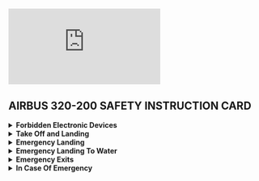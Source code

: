 # ![Turkish Airlines Logo](https://logowik.com/tuerk-hava-yollari-thy-vector-logo-131.html)

## AIRBUS 320-200 SAFETY INSTRUCTION CARD

<details>
<summary><strong>Forbidden Electronic Devices</strong></summary>

## Take Off

Please follow the instructions and announcements from cabin crew about the use of electronic devices.

## Taxi

You are allowed to use your laptop and headphones. Make sure you turn on flight mode if you want to use your mobile phone or tablet.

## Landing

You're prohibited from using your laptop and headphones. Make sure you turn on flight mode if you want to use your mobile phone or tablet.

</details>

<details>
<summary><strong>Take Off and Landing</strong></summary>

<summary>Luggage</summary>
You can store your hand luggage in the overhead lockers or under the seat in front of you.

<summary>Seatbelt</summary>
Attach the threaded part of your belt to the other metal part, adjust it by pulling on the strings, and pull the metal part on the non-threaded part to unfasten it.

<summary>Infant Belt</summary>
Please contact our cabin crew to request a seatbelt for your baby.

</details>
</details>
</details>

<details>
<summary><strong>Emergency Landing</strong></summary>
When making an emergency landing, please remove your high-heeled shoes, leave your hand luggage and move away from the aircraft. There will be 6 inflatable slides, 2 in the front, 2 in the back and 2 in the middle. When using the inflatable slide, be careful to slide in a single file, with your hands tied.

</details>

<details>
<summary><strong>Emergency Landing To Water</strong></summary>
When making an emergency landing to bodies of water, please remove your high-heeled shoes, leave your hand luggage and move away from the aircraft. There will be 6 inflatable slides, 2 in the front, 2 in the back and 2 in the middle. When using the inflatable slide, be careful to slide in a single file, with your hands tied. Rescue rafts will be inflated to help you evacuate the area faster.

</details>

<details>
<summary><strong>Emergency Exits</strong></summary>
There are 2 emergency exits available in the aircraft. `Exit A` will be opened by our crew, while `Exit B` is in the responsibility of the passenger that's sitting next to it.

</details>

<details>
<summary><strong>In Case Of Emergency</strong></summary>

to be continued (ETA: 09.08.2024)
